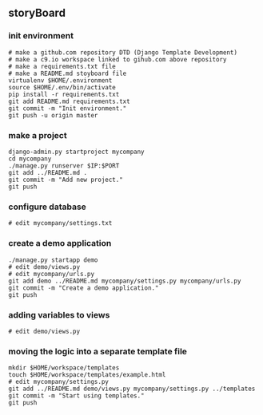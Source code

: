 
## storyBoard

### init environment

    # make a github.com repository DTD (Django Template Development)
    # make a c9.io workspace linked to gihub.com above repository
    # make a requirements.txt file
    # make a README.md stoyboard file
    virtualenv $HOME/.environment
    source $HOME/.env/bin/activate
    pip install -r requirements.txt
    git add README.md requirements.txt
    git commit -m "Init environment."
    git push -u origin master

### make a project

    django-admin.py startproject mycompany
    cd mycompany
    ./manage.py runserver $IP:$PORT
    git add ../README.md .
    git commit -m "Add new project."
    git push

### configure database

    # edit mycompany/settings.txt
    
### create a demo application

    ./manage.py startapp demo
    # edit demo/views.py
    # edit mycompany/urls.py
    git add demo ../README.md mycompany/settings.py mycompany/urls.py
    git commit -m "Create a demo application."
    git push

### adding variables to views

    # edit demo/views.py

### moving the logic into a separate template file

    mkdir $HOME/workspace/templates
    touch $HOME/workspace/templates/example.html
    # edit mycompany/settings.py
    git add ../README.md demo/views.py mycompany/settings.py ../templates
    git commit -m "Start using templates."
    git push
